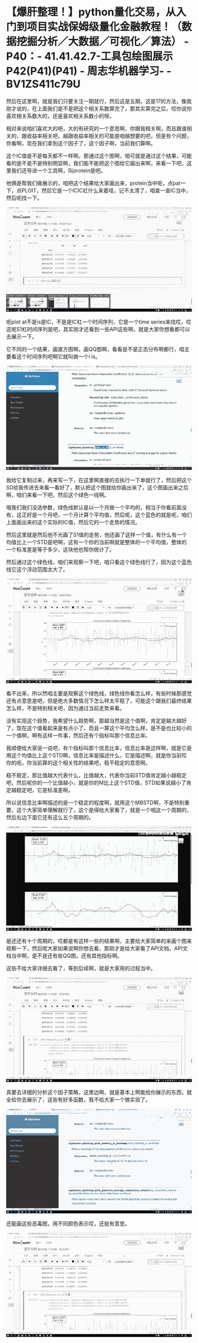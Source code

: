 # 【爆肝整理！】python量化交易，从入门到项目实战保姆级量化金融教程！（数据挖掘分析／大数据／可视化／算法） - P40：- 41.41.42.7-工具包绘图展示P42(P41)(P41) - 周志华机器学习- - BV1ZS411c79U

然后在这里啊，就是我们只要关注一期就行，然后这是五期，这是17的方法，像我刚才说的，在上面我们是不是把这个相关系数算完了，那其实算完之后，哎你说你喜欢相关系数大的，还是喜欢相关系数小的呀。

相对来说咱们喜欢大的吧，大的有研究的一个意思啊，你跟我相关啊，而且跟谁相关的，跟收益率相关吧，越跟收益率相关的可能是咱越想要的吧，但是有个问题，你看啊，现在我们拿到这个因子了，这个因子啊，当前我们算啊。

这个IC值是不是每天都不一样啊，那通过这个图啊，咱可就是通过这个结果，可能看的是不是不是特别明显啊，我们能不能把这个图给它画出来啊，来看一下吧，这里我们还导进一个工具啊，叫protein是吧。

他俩是帮我们做展示的，咱把这个结果给大家画出来，protein当中呃，点pat一下，点PLOIT，然后它是一个ICIC杠什么来着哇，记不太清了，咱查一查IC当中，然后呃找一下。



![](img/d4873db819c8c600136679e330dddf55_1.png)

呃plot at不是is是IC，不是是IC杠一个时间序列，它是一个time series来找哎，哎这呢S1杠时间序列是吧，其实刚才还看到一些API这些啊，就是大家你想看都可以去展示一下。

它不同的一个结果，画直方图啊，画QQ图啊，看看是不是正态分布啊都行，咱主要看这个时间序列吧啊它就叫做一个i is。



![](img/d4873db819c8c600136679e330dddf55_3.png)

我给它复制过来，再来写一下，在这里啊直接的去执行一下单就行了，然后把这个SD给我传进去来看一看好了，默认把这个图就给你画出来了，这个图画出来之后啊，咱们来看一下吧，然后这个绿色一线啊。

哦我们我们没选参数，绿色线默认是以一个月做一个平均的，相当于你看前面没有，这正好是一个月吧，一个月计算个平均值，然后呢，这个蓝色的就是呃，咱们上面画出来的这个实际的IC值，然后它的一个走势的情况。

然后这里就是然后他不光画了S1值的走势，他还画了这样一个值，有什么有一个均值比上一个STD是吧啊，这有一个你的当前啊就是整体的一个平均值，整体的一个标准差是等于多少，这块他也帮你统计了。

然后通过这个绿色线，咱们来观察一下吧，咱只看这个绿色线行了，因为这个蓝色线它这个浮动范围太大了。

![](img/d4873db819c8c600136679e330dddf55_5.png)

看不出来，所以然咱主要是观察这个绿色线，绿色线你看怎么样，有些时候那感觉还有点意思是吧，但是绝大多数情况下怎么样太平稳了，可能这个跟我们最终结果怎么样，不是特别相关吧，因为通过当前走势来看。

没有实现这个趋势，我希望什么趋势啊，那越当然是这个值啊，肯定是越大越好了，现在这个值看起来是有点小了，而且一算这个平均怎么样，是不是也比较小的一个值啊，啊有这样一件事，然后还有个指标叫那个信息比率。

我顺便给大家说一说吧，有个指标叫那个信息比率，信息比率是这样啊，就是它是用这个均值比上这个STD啊，信息比率是描述什么，它是描述啊，就是你当前哎你的呃，你当前算的这个相关性的结果吧，稳不稳定的意思啊。

稳不稳定，那比值越大代表什么，比值越大，代表你当前STD值肯定越小越稳定吧，然后呢你的一个比值越小，就是你的M比上这个STD值，STD如果说越小了肯定越稳定吧，它是标准差啊。

所以说信息比率啊描述的是一个稳定的程度啊，就用这个MBSTD啊，不是特别重要，这个大家简单理解就行了，这个是得给大家看了，就是一个咱这一个周期的，然后右边下面它还有这么五个周期的。



![](img/d4873db819c8c600136679e330dddf55_7.png)

是还还有十个周期的，哎都是有这样一些的结果啊，主要给大家简单的来画个图来观察一下，然后呢大家如果说啊你想去看，那刚才是给大家看了API文档，API文档当中啊，是不是还有些QQ图，还有其他指标啊。

这些不给大家详细去看了，等到后续啊，就是大家用的过程当中。

![](img/d4873db819c8c600136679e330dddf55_9.png)

真要去详细的分析这个因子策略，这里边啊，就是基本上啊能给你展示的东西，就全给你去展示了，这些有好多函数，我不给大家一个做实验了。



![](img/d4873db819c8c600136679e330dddf55_11.png)

还能画这些恶毒图，用不同颜色表示哎，还挺有意思。

![](img/d4873db819c8c600136679e330dddf55_13.png)